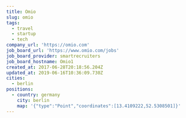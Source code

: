 ```yaml
---
title: Omio
slug: omio
tags:
  - travel
  - startup
  - tech
company_url: 'https://omio.com'
job_board_url: 'https://www.omio.com/jobs'
job_board_provider: smartrecruiters
job_board_hostname: Omio1
created_at: 2017-06-28T20:18:56.204Z
updated_at: 2019-06-16T10:36:09.730Z
cities:
  - berlin
positions:
  - country: germany
    city: berlin
    map: '{"type":"Point","coordinates":[13.4109222,52.5308501]}'
---
```


